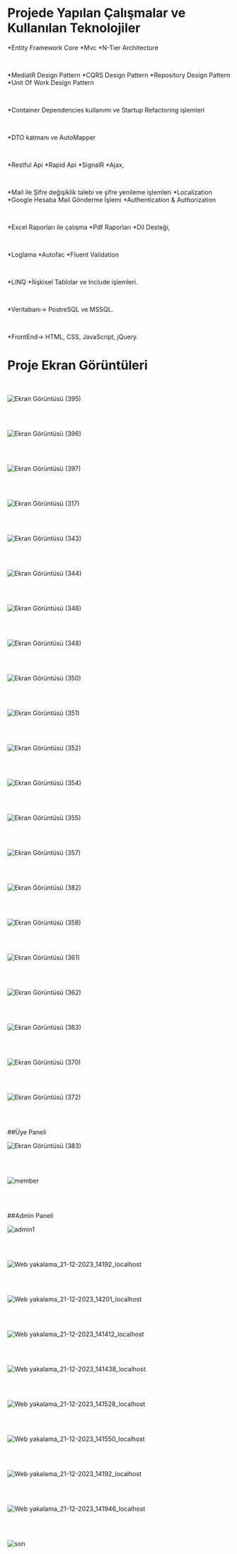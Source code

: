 # Projede Yapılan Çalışmalar ve Kullanılan Teknolojiler

*Entity Framework Core    *Mvc   *N-Tier Architecture

<br>

*MediatR Design Pattern     *CQRS Design Pattern     *Repository Design Pattern     *Unit Of Work Design Pattern

<br>

*Container Dependencies kullanımı ve Startup Refactoring işlemleri

<br>

*DTO katmanı ve AutoMapper

<br>

*Restful Api    *Rapid Api    *SignalR    *Ajax,

<br>

*Mail ile Şifre değişiklik talebi ve şifre yenileme işlemleri       *Localization     *Google Hesaba Mail Gönderme İşlemi      *Authentication & Authorization   

<br>

*Excel Raporları ile çalışma    *Pdf Raporları   *Dil Desteği,

<br>

*Loglama      *Autofac       *Fluent Validation    

<br>

*LINQ   *İlişkisel Tablolar ve Include işlemleri.

<br>

*Veritabanı-> PostreSQL ve MSSQL.

<br>

*FrontEnd-> HTML, CSS, JavaScript, jQuery.

# Proje Ekran Görüntüleri
<br>

![Ekran Görüntüsü (395)](https://github.com/Elifnaz00/TraversalProje/assets/144447322/9a25aea6-8388-4102-8cd7-284a3d45d7c8)

<br>
<br>

![Ekran Görüntüsü (396)](https://github.com/Elifnaz00/TraversalProje/assets/144447322/1176b8a3-e439-4496-b733-afddcfd744c9)

<br>
<br>

![Ekran Görüntüsü (397)](https://github.com/Elifnaz00/TraversalProje/assets/144447322/d4771f53-fe3e-48f1-9271-0703b5878317)

<br>
<br>

![Ekran Görüntüsü (317)](https://github.com/Elifnaz00/TraversalProje/assets/144447322/8f735b06-6dc3-4468-9165-3fac25839933)

<br>
<br>

![Ekran Görüntüsü (343)](https://github.com/Elifnaz00/TraversalProje/assets/144447322/13569bee-2b28-4145-8e9b-66972d867581)

<br>
<br>

![Ekran Görüntüsü (344)](https://github.com/Elifnaz00/TraversalProje/assets/144447322/c941732b-349b-4318-a89e-221c1ba7e05b)

<br>
<br>

![Ekran Görüntüsü (346)](https://github.com/Elifnaz00/TraversalProje/assets/144447322/50e7e7ec-d6ab-405d-a97c-d07695122c72)

<br>
<br>

![Ekran Görüntüsü (348)](https://github.com/Elifnaz00/TraversalProje/assets/144447322/157a0709-ec6a-4159-af1b-4686f6b7fa41)

<br>
<br>

![Ekran Görüntüsü (350)](https://github.com/Elifnaz00/TraversalProje/assets/144447322/98eda692-525b-4bff-bccf-c6a3bf4e43f4)

<br>
<br>

![Ekran Görüntüsü (351)](https://github.com/Elifnaz00/TraversalProje/assets/144447322/a3bc8aa6-63d1-4426-bee3-75c4d59aef78)

<br>
<br>

![Ekran Görüntüsü (352)](https://github.com/Elifnaz00/TraversalProje/assets/144447322/c7ae0a1e-7125-4a97-9a3c-73c6e6f7fdb0)

<br>
<br>


![Ekran Görüntüsü (354)](https://github.com/Elifnaz00/TraversalProje/assets/144447322/0c850604-b7a1-46b1-b335-34152001ad5f)

<br>
<br>

![Ekran Görüntüsü (355)](https://github.com/Elifnaz00/TraversalProje/assets/144447322/f6daf2ad-fb9a-43be-82de-e949d145b6f7)

<br>
<br>

![Ekran Görüntüsü (357)](https://github.com/Elifnaz00/TraversalProje/assets/144447322/acdf50b7-0c89-4128-b950-08985e883273)

<br>
<br>

![Ekran Görüntüsü (382)](https://github.com/Elifnaz00/TraversalProje/assets/144447322/b01877b9-d3e6-43ec-b5c9-f759a854fb92)

<br>
<br>

![Ekran Görüntüsü (358)](https://github.com/Elifnaz00/TraversalProje/assets/144447322/1ea01650-db38-4bbe-96d2-0dc84f2e8061)

<br>
<br>

![Ekran Görüntüsü (361)](https://github.com/Elifnaz00/TraversalProje/assets/144447322/00c9fb92-e09e-4771-ba8e-0c83767ca7e2)

<br>
<br>

![Ekran Görüntüsü (362)](https://github.com/Elifnaz00/TraversalProje/assets/144447322/5366d4c5-9ded-47f3-9145-eea5ea33adb9)

<br>
<br>

![Ekran Görüntüsü (363)](https://github.com/Elifnaz00/TraversalProje/assets/144447322/e8f6cc9c-ee69-46a0-b28a-c6efc5bcde21)

<br>
<br>

![Ekran Görüntüsü (370)](https://github.com/Elifnaz00/TraversalProje/assets/144447322/fcc96c26-f44f-4fb9-898f-070ba6e0e2e0)

<br>
<br>

![Ekran Görüntüsü (372)](https://github.com/Elifnaz00/TraversalProje/assets/144447322/9a7c2e31-fae5-4e6d-8339-0cd6482232cb)

<br>
<br>

##Üye Paneli

![Ekran Görüntüsü (383)](https://github.com/Elifnaz00/TraversalProje/assets/144447322/d3a77503-4ca2-41e2-bcec-6a8aac0249b5)

<br>
<br>

![member](https://github.com/Elifnaz00/TraversalProje/assets/144447322/bd6b64d4-e0f7-4f70-97dd-4e92e5b1c4f7)

<br>
<br>

##Admin Paneli

![admin1](https://github.com/Elifnaz00/TraversalProje/assets/144447322/a31ae2ce-623a-4e5a-9363-819c77941f57)

<br>
<br>

![Web yakalama_21-12-2023_14192_localhost](https://github.com/Elifnaz00/TraversalProje/assets/144447322/0769cdf9-581e-448f-84ab-338f354e9e55)

<br>
<br>

![Web yakalama_21-12-2023_14201_localhost](https://github.com/Elifnaz00/TraversalProje/assets/144447322/90cd7c33-1f3b-4cb2-8326-e15c81096e35)

<br>
<br>

![Web yakalama_21-12-2023_141412_localhost](https://github.com/Elifnaz00/TraversalProje/assets/144447322/876644c7-ec64-46a6-abd8-5f36031fb0b3)

<br>
<br>

![Web yakalama_21-12-2023_141438_localhost](https://github.com/Elifnaz00/TraversalProje/assets/144447322/ef4ec197-1e71-41f9-a3db-34f5338b5841)

<br>
<br>

![Web yakalama_21-12-2023_141528_localhost](https://github.com/Elifnaz00/TraversalProje/assets/144447322/0fc2edd1-5269-49a6-9c8d-2690c5f0cc50)

<br>
<br>

![Web yakalama_21-12-2023_141550_localhost](https://github.com/Elifnaz00/TraversalProje/assets/144447322/9d38993e-3b17-4561-a27f-65c89c220f88)

<br>
<br>

![Web yakalama_21-12-2023_14192_localhost](https://github.com/Elifnaz00/TraversalProje/assets/144447322/c1d14224-ae3c-4c62-9765-becd5ce2cf84)

<br>
<br>

![Web yakalama_21-12-2023_141946_localhost](https://github.com/Elifnaz00/TraversalProje/assets/144447322/d5ffbc11-1246-4811-9099-c69e5780f95f)

<br>
<br>

![son](https://github.com/Elifnaz00/TraversalProje/assets/144447322/c23f239b-2949-432d-b5d2-e6eacc845559)


